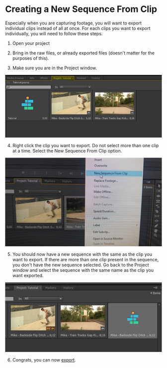 # Creating a New Sequence From Clip

Especially when you are capturing footage, you will want to export individual clips instead of all at once. For each clips you want to export individually, you will need to follow these steps.

1. Open your project

2. Bring in the raw files, or already exported files (doesn't matter for the purposes of this).

3. Make sure you are in the Project window.

![Project Window](img/project-window.JPG)

4. Right click the clip you want to export. Do not select more than one clip at a time. Select the New Sequence From Clip option.

![New Sequence](img/new-sequence.jpg)

5. You should now have a new sequence with the same as the clip you want to export. If there are more than one clip present in the sequence, you don't have the new sequence selected. Go back to the Project window and select the sequence with the same name as the clip you want exported.

![One Clip Sequence](img/one-clip-sequence.JPG)

6. Congrats, you can now [export](https://github.com/sealneaward/editing-video-memos/blob/master/import-settings.md).
